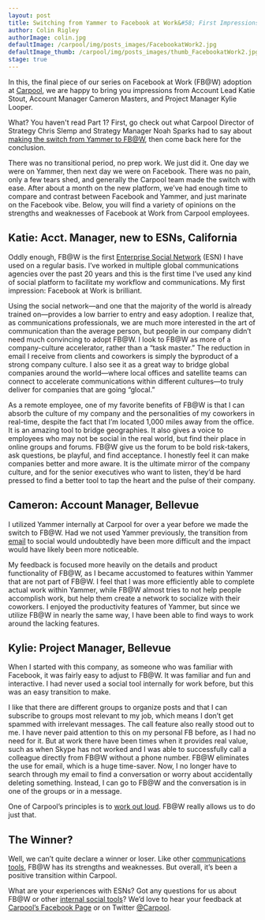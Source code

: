```yaml
---
layout: post
title: Switching from Yammer to Facebook at Work&#58; First Impressions (Part 2)
author: Colin Rigley
authorImage: colin.jpg
defaultImage: /carpool/img/posts_images/FacebookatWork2.jpg
defaultImage_thumb: /carpool/img/posts_images/thumb_FacebookatWork2.jpg
stage: true
---
```

In this, the final piece of our series on Facebook at Work (FB@W) adoption at [Carpool](http://carpoolagency.com/), we are happy to bring you impressions from Account Lead Katie Stout, Account Manager Cameron Masters, and Project Manager Kylie Looper.
<!--more-->

What? You haven't read Part 1? First, go check out what Carpool Director of Strategy Chris Slemp and Strategy Manager Noah Sparks had to say about [making the switch from Yammer to FB@W](http://carpoolagency.com/articles/Switching-from-Yammer-to-Facebook-at-Work-First-Impressions-Part-1.html), then come back here for the conclusion.

There was no transitional period, no prep work. We just did it. One day we were on Yammer, then next day we were on Facebook. There was no pain, only a few tears shed, and generally the Carpool team made the switch with ease. After about a month on the new platform, we’ve had enough time to compare and contrast between Facebook and Yammer, and just marinate on the Facebook vibe. Below, you will find a variety of opinions on the strengths and weaknesses of Facebook at Work from Carpool employees.

Katie: Acct. Manager, new to ESNs, California
---------------------------------------------

Oddly enough, FB@W is the first [Enterprise Social Network](http://carpoolagency.com/articles/5-Arguments-Against-Going-Social-and-How-to-Combat-Them.html) (ESN) I have used on a regular basis. I’ve worked in multiple global communications agencies over the past 20 years and this is the first time I’ve used any kind of social platform to facilitate my workflow and communications. My first impression: Facebook at Work is brilliant. 
 
Using the social network—and one that the majority of the world is already trained on—provides a low barrier to entry and easy adoption. I realize that, as communications professionals, we are much more interested in the art of communication than the average person, but people in our company didn’t need much convincing to adopt FB@W. I look to FB@W as more of a company-culture accelerator, rather than a “task master.” The reduction in email I receive from clients and coworkers is simply the byproduct of a strong company culture. I also see it as a great way to bridge global companies around the world—where local offices and satellite teams can connect to accelerate communications within different cultures—to truly deliver for companies that are going “glocal.”
 
As a remote employee, one of my favorite benefits of FB@W is that I can absorb the culture of my company and the personalities of my coworkers in real-time, despite the fact that I’m located 1,000 miles away from the office. It is an amazing tool to bridge geographies. It also gives a voice to employees who may not be social in the real world, but find their place in online groups and forums. FB@W give us the forum to be bold risk-takers, ask questions, be playful, and find acceptance. I honestly feel it can make companies better and more aware. It is the ultimate mirror of the company culture, and for the senior executives who want to listen, they’d be hard pressed to find a better tool to tap the heart and the pulse of their company. 


Cameron: Account Manager, Bellevue
----------------------------------

I utilized Yammer internally at Carpool for over a year before we made the switch to FB@W. Had we not used Yammer previously, the transition from [email](http://carpoolagency.com/articles/What-Rats-Can-Teach-Us-About-Email.html) to social would undoubtedly have been more difficult and the impact would have likely been more noticeable.  
 
My feedback is focused more heavily on the details and product functionality of FB@W, as I became accustomed to features within Yammer that are not part of FB@W. I feel that I was more efficiently able to complete actual work within Yammer, while FB@W almost tries to not help people accomplish work, but help them create a network to socialize with their coworkers. I enjoyed the productivity features of Yammer, but since we utilize FB@W in nearly the same way, I have been able to find ways to work around the lacking features.

Kylie: Project Manager, Bellevue
--------------------------------
When I started with this company, as someone who was familiar with Facebook, it was fairly easy to adjust to FB@W. It was familiar and fun and interactive. I had never used a social tool internally for work before, but this was an easy transition to make.
 
I like that there are different groups to organize posts and that I can subscribe to groups most relevant to my job, which means I don’t get spammed with irrelevant messages. The call feature also really stood out to me. I have never paid attention to this on my personal FB before, as I had no need for it. But at work there have been times when it provides real value, such as when Skype has not worked and I was able to successfully call a colleague directly from FB@W without a phone number. FB@W eliminates the use for email, which is a huge time-saver. Now, I no longer have to search through my email to find a conversation or worry about accidentally deleting something. Instead, I can go to FB@W and the conversation is in one of the groups or in a message. 
 
One of Carpool’s principles is to [work out loud](http://carpoolagency.com/about/). FB@W really allows us to do just that.

The Winner?
-----------
  
Well, we can’t quite declare a winner or loser. Like other [communications tools](http://carpoolagency.com/articles/Implementation-Strategy.html), FB@W has its strengths and weaknesses. But overall, it’s been a positive transition within Carpool.
 
What are your experiences with ESNs? Got any questions for us about FB@W or other [internal social tools](http://carpoolagency.com/articles/Being-Social-is-Like-Learning-to-eat-Vegetables.html)? We’d love to hear your feedback at [Carpool’s Facebook Page](https://www.facebook.com/carpooldigital/?fref=ts) or on Twitter [@Carpool](https://twitter.com/carpooldigital).
